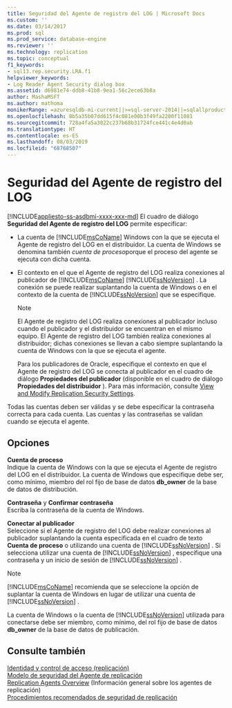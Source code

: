```yaml
---
title: Seguridad del Agente de registro del LOG | Microsoft Docs
ms.custom: ''
ms.date: 03/14/2017
ms.prod: sql
ms.prod_service: database-engine
ms.reviewer: ''
ms.technology: replication
ms.topic: conceptual
f1_keywords:
- sql13.rep.security.LRA.f1
helpviewer_keywords:
- Log Reader Agent Security dialog box
ms.assetid: d6981e74-ddb8-41b8-9ea1-56c2ece63b8a
author: MashaMSFT
ms.author: mathoma
monikerRange: =azuresqldb-mi-current||>=sql-server-2014||=sqlallproducts-allversions
ms.openlocfilehash: 8b5a35b07dd615f4c081e00b3f49fa2200f11081
ms.sourcegitcommit: 728a4fa5a3022c237b68b31724fce441c4e4d0ab
ms.translationtype: HT
ms.contentlocale: es-ES
ms.lasthandoff: 08/03/2019
ms.locfileid: "68768507"
---
```

# <a name="log-reader-agent-security"></a>Seguridad del Agente de registro del LOG
[!INCLUDE[appliesto-ss-asdbmi-xxxx-xxx-md](../../includes/appliesto-ss-asdbmi-xxxx-xxx-md.md)]
  El cuadro de diálogo **Seguridad del Agente de registro del LOG** permite especificar:  
  
-   La cuenta de [!INCLUDE[msCoName](../../includes/msconame-md.md)] Windows con la que se ejecuta el Agente de registro del LOG en el distribuidor. La cuenta de Windows se denomina también *cuenta de proceso*porque el proceso del agente se ejecuta con dicha cuenta.  
  
-   El contexto en el que el Agente de registro del LOG realiza conexiones al publicador de [!INCLUDE[msCoName](../../includes/msconame-md.md)] [!INCLUDE[ssNoVersion](../../includes/ssnoversion-md.md)] . La conexión se puede realizar suplantando la cuenta de Windows o en el contexto de la cuenta de [!INCLUDE[ssNoVersion](../../includes/ssnoversion-md.md)] que se especifique.  
  
    > [!NOTE]  
    >  El Agente de registro del LOG realiza conexiones al publicador incluso cuando el publicador y el distribuidor se encuentran en el mismo equipo. El Agente de registro del LOG también realiza conexiones al distribuidor; dichas conexiones se llevan a cabo siempre suplantando la cuenta de Windows con la que se ejecuta el agente.  
  
     Para los publicadores de Oracle, especifique el contexto en que el Agente de registro del LOG se conecta al publicador en el cuadro de diálogo **Propiedades del publicador** (disponible en el cuadro de diálogo **Propiedades del distribuidor** ). Para más información, consulte [View and Modify Replication Security Settings](../../relational-databases/replication/security/view-and-modify-replication-security-settings.md).  
  
 Todas las cuentas deben ser válidas y se debe especificar la contraseña correcta para cada cuenta. Las cuentas y las contraseñas se validan cuando se ejecuta el agente.  
  
## <a name="options"></a>Opciones  
 **Cuenta de proceso**  
 Indique la cuenta de Windows con la que se ejecuta el Agente de registro del LOG en el distribuidor. La cuenta de Windows que especifique debe ser, como mínimo, miembro del rol fijo de base de datos **db_owner** de la base de datos de distribución.  
  
 **Contraseña** y **Confirmar contraseña**  
 Escriba la contraseña de la cuenta de Windows.  
  
 **Conectar al publicador**  
 Seleccione si el Agente de registro del LOG debe realizar conexiones al publicador suplantando la cuenta especificada en el cuadro de texto **Cuenta de proceso** o utilizando una cuenta de [!INCLUDE[ssNoVersion](../../includes/ssnoversion-md.md)] . Si selecciona utilizar una cuenta de [!INCLUDE[ssNoVersion](../../includes/ssnoversion-md.md)] , especifique una contraseña y un inicio de sesión de [!INCLUDE[ssNoVersion](../../includes/ssnoversion-md.md)] .  
  
> [!NOTE]  
>  [!INCLUDE[msCoName](../../includes/msconame-md.md)] recomienda que se seleccione la opción de suplantar la cuenta de Windows en lugar de utilizar una cuenta de [!INCLUDE[ssNoVersion](../../includes/ssnoversion-md.md)] .  
  
 La cuenta de Windows o la cuenta de [!INCLUDE[ssNoVersion](../../includes/ssnoversion-md.md)] utilizada para conectarse debe ser miembro, como mínimo, del rol fijo de base de datos **db_owner** de la base de datos de publicación.  
  
## <a name="see-also"></a>Consulte también  
 [Identidad y control de acceso (replicación)](../../relational-databases/replication/security/identity-and-access-control-replication.md)   
 [Modelo de seguridad del Agente de replicación](../../relational-databases/replication/security/replication-agent-security-model.md)   
 [Replication Agents Overview](../../relational-databases/replication/agents/replication-agents-overview.md)  (Información general sobre los agentes de replicación)  
 [Procedimientos recomendados de seguridad de replicación](../../relational-databases/replication/security/replication-security-best-practices.md)  
  
  
